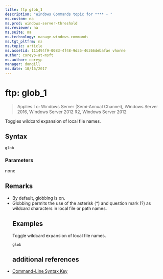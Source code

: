 ```yaml
---
title: ftp glob_1
description: "Windows Commands topic for **** - "
ms.custom: na
ms.prod: windows-server-threshold
ms.reviewer: na
ms.suite: na
ms.technology: manage-windows-commands
ms.tgt_pltfrm: na
ms.topic: article
ms.assetid: 111494f9-0083-4f48-9d35-46366debafae vhorne
author: coreyp-at-msft
ms.author: coreyp
manager: dongill
ms.date: 10/16/2017
---
```

# ftp: glob_1

>Applies To: Windows Server (Semi-Annual Channel), Windows Server 2016, Windows Server 2012 R2, Windows Server 2012

Toggles wildcard expansion of local file names.   
## Syntax  
```  
glob  
```  
### Parameters  
none  
## Remarks  
- By default, globbing is on.  
- Globbing permits the use of the asterisk (*) and question mark (?) as wildcard characters in local file or path names.  
  ## <a name="BKMK_Examples"></a>Examples  
  Toggle wildcard expansion of local file names.  
  ```  
  glob  
  ```  
  ## additional references  
- [Command-Line Syntax Key](command-line-syntax-key.md)  
